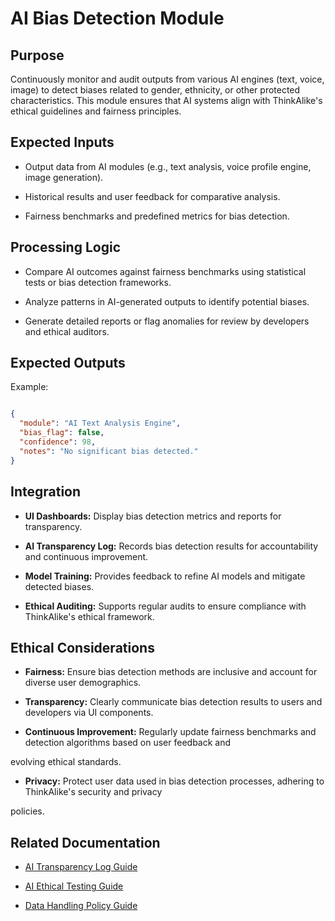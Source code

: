 # AI Bias Detection Module

## Purpose

Continuously monitor and audit outputs from various AI engines (text, voice, image) to detect biases related to gender,
ethnicity, or other protected characteristics. This module ensures that AI systems align with ThinkAlike's ethical
guidelines and fairness principles.

## Expected Inputs

* Output data from AI modules (e.g., text analysis, voice profile engine, image generation).

* Historical results and user feedback for comparative analysis.
* Fairness benchmarks and predefined metrics for bias detection.

## Processing Logic

* Compare AI outcomes against fairness benchmarks using statistical tests or bias detection frameworks.

* Analyze patterns in AI-generated outputs to identify potential biases.
* Generate detailed reports or flag anomalies for review by developers and ethical auditors.

## Expected Outputs

Example:

```json

{
  "module": "AI Text Analysis Engine",
  "bias_flag": false,
  "confidence": 98,
  "notes": "No significant bias detected."
}

```

## Integration

* **UI Dashboards:** Display bias detection metrics and reports for transparency.

* **AI Transparency Log:** Records bias detection results for accountability and continuous improvement.
* **Model Training:** Provides feedback to refine AI models and mitigate detected biases.

* **Ethical Auditing:** Supports regular audits to ensure compliance with ThinkAlike's ethical framework.

## Ethical Considerations

* **Fairness:** Ensure bias detection methods are inclusive and account for diverse user demographics.

* **Transparency:** Clearly communicate bias detection results to users and developers via UI components.
* **Continuous Improvement:** Regularly update fairness benchmarks and detection algorithms based on user feedback and

evolving ethical standards.

* **Privacy:** Protect user data used in bias detection processes, adhering to ThinkAlike's security and privacy

policies.

## Related Documentation

* [AI Transparency Log Guide](../../guides/developer_guides/ai/ai_transparency_log.md)

* [AI Ethical Testing Guide](../../guides/developer_guides/ai/AI_Ethical_Testing_Guide.md)
* [Data Handling Policy Guide](../../guides/developer_guides/data_handling_policy_guide.md)
